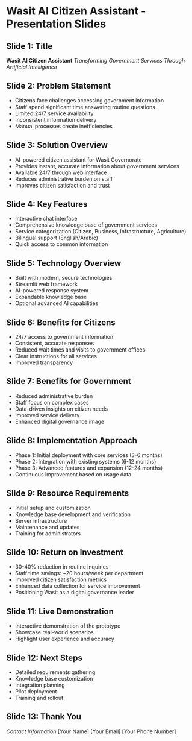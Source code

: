 # Wasit AI Citizen Assistant - Presentation Slides

## Slide 1: Title
**Wasit AI Citizen Assistant**
*Transforming Government Services Through Artificial Intelligence*

## Slide 2: Problem Statement
- Citizens face challenges accessing government information
- Staff spend significant time answering routine questions
- Limited 24/7 service availability
- Inconsistent information delivery
- Manual processes create inefficiencies

## Slide 3: Solution Overview
- AI-powered citizen assistant for Wasit Governorate
- Provides instant, accurate information about government services
- Available 24/7 through web interface
- Reduces administrative burden on staff
- Improves citizen satisfaction and trust

## Slide 4: Key Features
- Interactive chat interface
- Comprehensive knowledge base of government services
- Service categorization (Citizen, Business, Infrastructure, Agriculture)
- Bilingual support (English/Arabic)
- Quick access to common information

## Slide 5: Technology Overview
- Built with modern, secure technologies
- Streamlit web framework
- AI-powered response system
- Expandable knowledge base
- Optional advanced AI capabilities

## Slide 6: Benefits for Citizens
- 24/7 access to government information
- Consistent, accurate responses
- Reduced wait times and visits to government offices
- Clear instructions for all services
- Improved transparency

## Slide 7: Benefits for Government
- Reduced administrative burden
- Staff focus on complex cases
- Data-driven insights on citizen needs
- Improved service delivery
- Enhanced digital governance image

## Slide 8: Implementation Approach
- Phase 1: Initial deployment with core services (3-6 months)
- Phase 2: Integration with existing systems (6-12 months)
- Phase 3: Advanced features and expansion (12-24 months)
- Continuous improvement based on usage data

## Slide 9: Resource Requirements
- Initial setup and customization
- Knowledge base development and verification
- Server infrastructure
- Maintenance and updates
- Training for administrators

## Slide 10: Return on Investment
- 30-40% reduction in routine inquiries
- Staff time savings: ~20 hours/week per department
- Improved citizen satisfaction metrics
- Enhanced data collection for service improvement
- Positioning Wasit as a digital governance leader

## Slide 11: Live Demonstration
- Interactive demonstration of the prototype
- Showcase real-world scenarios
- Highlight user experience and accuracy

## Slide 12: Next Steps
- Detailed requirements gathering
- Knowledge base customization
- Integration planning
- Pilot deployment
- Training and rollout

## Slide 13: Thank You
*Contact Information*
[Your Name]
[Your Email]
[Your Phone Number]
